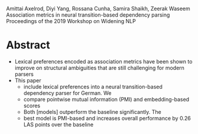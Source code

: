 Amittai Axelrod, Diyi Yang, Rossana Cunha, Samira Shaikh, Zeerak Waseem
Association metrics in neural transition-based dependency parsing
Proceedings of the 2019 Workshop on Widening NLP

# Abstract

* Lexical preferences encoded as association metrics have been shown to improve
  on structural ambiguities that are still challenging for modern parsers
* This paper
  * include lexical preferences
    into a neural transition-based dependency parser for German. We
  * compare pointwise mutual information (PMI) and embedding-based scores
  * Both [models] outperform the baseline significantly. The
  * best model is PMI-based and
    increases overall performance by 0.26 LAS points over the baseline
